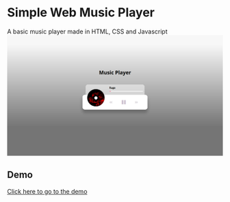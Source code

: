 # Simple Web Music Player

A basic music player made in HTML, CSS and Javascript ![App Screenshot](https://raw.githubusercontent.com/M4vb/web-music-player/master/.github/assets/preview.png)

## Demo

[Click here to go to the demo](https://m4vb.github.io/web-music-player)
